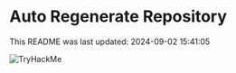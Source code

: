 # Auto Regenerate Repository

This README was last updated: 2024-09-02 15:41:05

 ![TryHackMe](https://tryhackme.com/badge/533634)